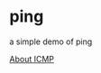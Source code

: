 # ping
a simple demo of ping

[About ICMP](https://leapking.github.io/2018/03/03/linux_network_ICMP/)
